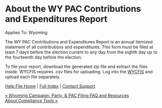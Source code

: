  About the WY PAC Contributions and Expenditures Report
==========

Applies To: Wyoming

The WY PAC Contributions and Expenditures Report is an annual itemized statement of all contributions and expenditures. This form must be filed at least 7 days before the election current to any day from the eighth day up to the fourteenth day before the election. 

To file your report, download the generated zip file and extract the files inside. WYCFIS requires .csv files for uploading. Log into the [WYCFIS](https://www.wycampaignfinance.gov/WYCFWebApplication/GSF_Authentication/Default.aspx) and upload each file separately.

[Help File Home](/help/) | [Full Index](/Help-File-Directory/) | [Contact Support](mailto:support@ISPolitical.com)

[« Wyoming Campaign, Party, & PAC Filing FAQ and Resources](/Wyoming-Campaign-Party-PAC-Filing-FAQ-and-Resources)  
[About Compliance Tools »](/About-Compliance-Tools)